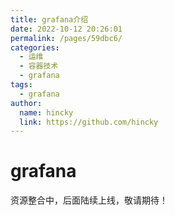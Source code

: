 ```yaml
---
title: grafana介绍
date: 2022-10-12 20:26:01
permalink: /pages/59dbc6/
categories: 
  - 运维
  - 容器技术
  - grafana
tags: 
  - grafana
author: 
  name: hincky
  link: https://github.com/hincky
---
```

# grafana



资源整合中，后面陆续上线，敬请期待！